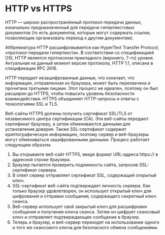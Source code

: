 # HTTP vs HTTPS

HTTP — широко распространённый протокол передачи данных, изначально предназначенный для передачи гипертекстовых документов (то есть документов, которые могут содержать ссылки, позволяющие организовать переход к другим документам).

Аббревиатура HTTP расшифровывается как HyperText Transfer Protocol, «протокол передачи гипертекста». В соответствии со спецификацией OSI, HTTP является протоколом прикладного (верхнего, 7-го) уровня. Актуальная на данный момент версия протокола, HTTP 1.1, описана в спецификации RFC 2616.

HTTP передает незашифрованные данные, что означает, что информация, отправленная из браузера, может быть перехвачена и прочитана третьими лицами. Этот процесс не идеален, поэтому он был расширен до HTTPS, чтобы повысить уровень безопасности взаимодействия. HTTPS объединяет HTTP-запросы и ответы с технологиями SSL и TLS.

Веб-сайты HTTPS должны получить сертификат SSL/TLS от независимого центра сертификации (CA). Эти веб-сайты передают сертификат браузеру, а затем обмениваются данными для установления доверия. Также SSL-сертификат содержит криптографическую информацию, поэтому сервер и веб-браузеры могут обмениваться зашифрованными данными. Процесс работает следующим образом.

1. Вы открываете веб-сайт HTTPS, введя формат URL-адреса https:// в адресной строке браузера.
2. Браузер пытается проверить подлинность сайта, запросив SSL-сертификат сервера.
3. В ответ сервер отправляет сертификат SSL, содержащий открытый ключ.
4. SSL-сертификат веб-сайта подтверждает личность сервера. Как только браузер удовлетворен, он использует открытый ключ для шифрования и отправки сообщения, содержащего секретный ключ сеанса.
5. Веб-сервер использует свой закрытый ключ для расшифровки сообщения и получения ключа сеанса. Затем он шифрует сеансовый ключ и отправляет подтверждающее сообщение в браузер.
6. Теперь и браузер, и веб-сервер переходят на использование одного и того же сеансового ключа для безопасного обмена сообщениями.
